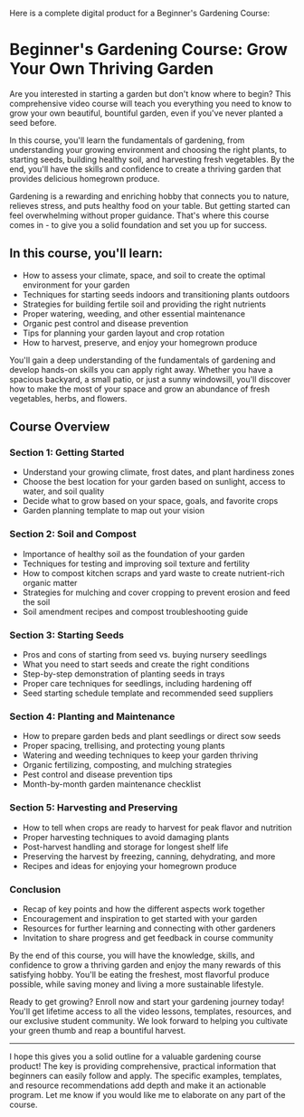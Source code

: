 Here is a complete digital product for a Beginner's Gardening Course:

# Beginner's Gardening Course: Grow Your Own Thriving Garden

Are you interested in starting a garden but don't know where to begin? This comprehensive video course will teach you everything you need to know to grow your own beautiful, bountiful garden, even if you've never planted a seed before. 

In this course, you'll learn the fundamentals of gardening, from understanding your growing environment and choosing the right plants, to starting seeds, building healthy soil, and harvesting fresh vegetables. By the end, you'll have the skills and confidence to create a thriving garden that provides delicious homegrown produce.

Gardening is a rewarding and enriching hobby that connects you to nature, relieves stress, and puts healthy food on your table. But getting started can feel overwhelming without proper guidance. That's where this course comes in - to give you a solid foundation and set you up for success.

## In this course, you'll learn:

- How to assess your climate, space, and soil to create the optimal environment for your garden
- Techniques for starting seeds indoors and transitioning plants outdoors 
- Strategies for building fertile soil and providing the right nutrients
- Proper watering, weeding, and other essential maintenance
- Organic pest control and disease prevention
- Tips for planning your garden layout and crop rotation
- How to harvest, preserve, and enjoy your homegrown produce

You'll gain a deep understanding of the fundamentals of gardening and develop hands-on skills you can apply right away. Whether you have a spacious backyard, a small patio, or just a sunny windowsill, you'll discover how to make the most of your space and grow an abundance of fresh vegetables, herbs, and flowers.

## Course Overview

### Section 1: Getting Started
- Understand your growing climate, frost dates, and plant hardiness zones
- Choose the best location for your garden based on sunlight, access to water, and soil quality  
- Decide what to grow based on your space, goals, and favorite crops
- Garden planning template to map out your vision

### Section 2: Soil and Compost
- Importance of healthy soil as the foundation of your garden
- Techniques for testing and improving soil texture and fertility
- How to compost kitchen scraps and yard waste to create nutrient-rich organic matter
- Strategies for mulching and cover cropping to prevent erosion and feed the soil
- Soil amendment recipes and compost troubleshooting guide

### Section 3: Starting Seeds
- Pros and cons of starting from seed vs. buying nursery seedlings  
- What you need to start seeds and create the right conditions
- Step-by-step demonstration of planting seeds in trays
- Proper care techniques for seedlings, including hardening off
- Seed starting schedule template and recommended seed suppliers

### Section 4: Planting and Maintenance  
- How to prepare garden beds and plant seedlings or direct sow seeds
- Proper spacing, trellising, and protecting young plants
- Watering and weeding techniques to keep your garden thriving
- Organic fertilizing, composting, and mulching strategies
- Pest control and disease prevention tips
- Month-by-month garden maintenance checklist 

### Section 5: Harvesting and Preserving
- How to tell when crops are ready to harvest for peak flavor and nutrition
- Proper harvesting techniques to avoid damaging plants
- Post-harvest handling and storage for longest shelf life
- Preserving the harvest by freezing, canning, dehydrating, and more
- Recipes and ideas for enjoying your homegrown produce

### Conclusion
- Recap of key points and how the different aspects work together
- Encouragement and inspiration to get started with your garden
- Resources for further learning and connecting with other gardeners
- Invitation to share progress and get feedback in course community

By the end of this course, you will have the knowledge, skills, and confidence to grow a thriving garden and enjoy the many rewards of this satisfying hobby. You'll be eating the freshest, most flavorful produce possible, while saving money and living a more sustainable lifestyle. 

Ready to get growing? Enroll now and start your gardening journey today! You'll get lifetime access to all the video lessons, templates, resources, and our exclusive student community. We look forward to helping you cultivate your green thumb and reap a bountiful harvest.

---

I hope this gives you a solid outline for a valuable gardening course product! The key is providing comprehensive, practical information that beginners can easily follow and apply. The specific examples, templates, and resource recommendations add depth and make it an actionable program. Let me know if you would like me to elaborate on any part of the course.